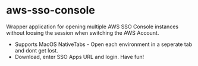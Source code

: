 # aws-sso-console

Wrapper application for opening multiple AWS SSO Console instances without loosing the session when switching the AWS Account.

- Supports MacOS NativeTabs - Open each environment in a seperate tab and dont get lost.
- Download, enter SSO Apps URL and login. Have fun!